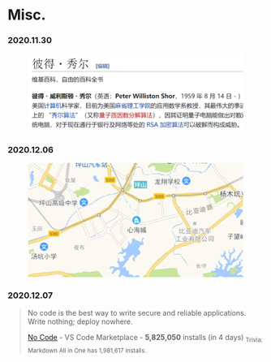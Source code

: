 # Misc.

### 2020.11.30

<figure>
    <img src="./imgs/misc/2020-11-30.png" alt="" width="543" class="border">
</figure>

### 2020.12.06

<figure>
    <img src="./imgs/misc/2020-12-06.png" alt="" width="432">
    <!-- <figcaption>2020.12.06</figcaption> -->
</figure>

### 2020.12.07

> No code is the best way to write secure and reliable applications. Write nothing; deploy nowhere.
>
> [No Code](https://marketplace.visualstudio.com/items?itemName=writenothing.no-code) - VS Code Marketplace - **5,825,050** installs (in 4 days)
> <sub>Trivia: Markdown All in One has 1,981,617 installs.</sub>
